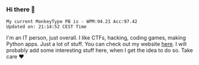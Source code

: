 ### Hi there 👋
<!-- PB START -->
```
My current MonkeyType PB is - WPM:94.21 Acc:97.42
Updated on: 21:14:52 CEST Time
```
<!-- PB END -->
I'm an IT person, just overall. I like CTFs, hacking, coding games, making Python apps. Just a lot of stuff.
You can check out my website [here](https://skill3472.github.io/).
I will probably add some interesting stuff here, when I get the idea to do so. Take care ❤️
